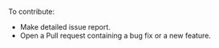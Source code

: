 To contribute:
* Make detailed issue report.
* Open a Pull request containing a bug fix or a new feature.
